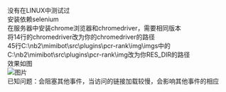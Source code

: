 没有在LINUX中测试过  
安装依赖selenium  
在服务器中安装chrome浏览器和chromedriver，需要相同版本  
将14行的chromedriver改为你的chromedriver的路径  
45行C:\\nb2\\mimibot\\src\\plugins\\pcr-rank\\img\\imgs中的C:\\nb2\\mimibot\\src\\plugins\\pcr-rank\\img改为你RES_DIR的路径  
效果如图  
![图片](https://user-images.githubusercontent.com/81564864/134680689-859021d8-b0a0-4985-a930-1bb8f849aeb7.png)  
已知问题：会阻塞其他事件，当访问的链接加载较慢，会影响其他事件的相应  


